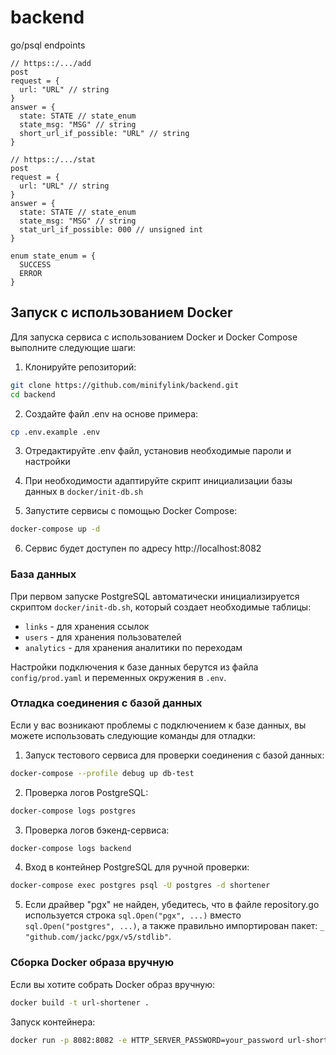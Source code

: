 # backend

go/psql endpoints
```
// https::/.../add
post
request = {
  url: "URL" // string
}
answer = {
  state: STATE // state_enum
  state_msg: "MSG" // string
  short_url_if_possible: "URL" // string
}

// https::/.../stat
post
request = {
  url: "URL" // string
}
answer = {
  state: STATE // state_enum
  state_msg: "MSG" // string
  stat_url_if_possible: 000 // unsigned int
}

enum state_enum = {
  SUCCESS
  ERROR
}
```

## Запуск с использованием Docker

Для запуска сервиса с использованием Docker и Docker Compose выполните следующие шаги:

1. Клонируйте репозиторий:
```bash
git clone https://github.com/minifylink/backend.git
cd backend
```

2. Создайте файл .env на основе примера:
```bash
cp .env.example .env
```

3. Отредактируйте .env файл, установив необходимые пароли и настройки

4. При необходимости адаптируйте скрипт инициализации базы данных в `docker/init-db.sh`

5. Запустите сервисы с помощью Docker Compose:
```bash
docker-compose up -d
```

6. Сервис будет доступен по адресу http://localhost:8082

### База данных

При первом запуске PostgreSQL автоматически инициализируется скриптом `docker/init-db.sh`, который создает необходимые таблицы:
- `links` - для хранения ссылок
- `users` - для хранения пользователей
- `analytics` - для хранения аналитики по переходам

Настройки подключения к базе данных берутся из файла `config/prod.yaml` и переменных окружения в `.env`.

### Отладка соединения с базой данных

Если у вас возникают проблемы с подключением к базе данных, вы можете использовать следующие команды для отладки:

1. Запуск тестового сервиса для проверки соединения с базой данных:
```bash
docker-compose --profile debug up db-test
```

2. Проверка логов PostgreSQL:
```bash
docker-compose logs postgres
```

3. Проверка логов бэкенд-сервиса:
```bash
docker-compose logs backend
```

4. Вход в контейнер PostgreSQL для ручной проверки:
```bash
docker-compose exec postgres psql -U postgres -d shortener
```

5. Если драйвер "pgx" не найден, убедитесь, что в файле repository.go используется строка `sql.Open("pgx", ...)` вместо `sql.Open("postgres", ...)`, а также правильно импортирован пакет: `_ "github.com/jackc/pgx/v5/stdlib"`.

### Сборка Docker образа вручную

Если вы хотите собрать Docker образ вручную:

```bash
docker build -t url-shortener .
```

Запуск контейнера:

```bash
docker run -p 8082:8082 -e HTTP_SERVER_PASSWORD=your_password url-shortener
```
